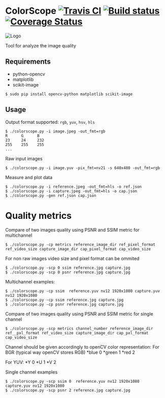 # ColorScope [![Travis CI](https://travis-ci.org/michalkielan/ColorScope.svg?branch=master)](https://travis-ci.org/michalkielan/ColorScope) [![Build status](https://ci.appveyor.com/api/projects/status/92q4lasei6qnrlkk/branch/master?svg=true)](https://ci.appveyor.com/project/michalkielan/colorscope/branch/master) [![Coverage Status](http://coveralls.io/repos/github/michalkielan/ColorScope/badge.svg?branch=master)](https://coveralls.io/github/michalkielan/ColorScope?branch=master)


![Logo](res/logo.png)

Tool for analyze the image quality

## Requirements
* python-opencv
* matplotlib
* scikit-image

```
$ sudo pip install opencv-python matplotlib scikit-image
```

## Usage
Output format supported: `rgb`, `yuv`, `hsv`, `hls`

```
$ ./colorscope.py -i image.jpeg -out_fmt=rgb
R      G      B
23     24     232
255    255    255
...
```

Raw input images
```
$ ./colorscope.py -i image.yuv -pix_fmt=nv21 -s 640x480 -out_fmt=rgb
```

Measure and plot data
```
$ ./colorscope.py -i reference.jpeg -out_fmt=hls -o ref.json
$ ./colorscope.py -i capture.jpeg -out_fmt=hls -o cap.json
$ ./colorscope.py -gen ref.json cap.json
```

# Quality metrics
Compare of two images quality using PSNR and SSIM metric for multichannel  
```
$ ./colorscope.py -cp metrics reference_image_dir ref_pixel_format ref_video_size capture_image_dir cap_pixel_format cap_video_size
```
For non raw images video size and pixel format can be ommited
```
$ ./colorscope.py -scp 0 ssim reference.jpg capture.jpg
$ ./colorscope.py -scp 0 psnr reference.jpg capture.jpg
```

Multichannel examples:
```
$ ./colorscope.py -cp ssim  reference.yuv nv12 1920x1080 capture.yuv nv12 1920x1080
$ ./colorscope.py -cp ssim reference.jpg capture.jpg
$ ./colorscope.py -cp psnr reference.jpg capture.jpg
```

Compare of two images quality using PSNR and SSIM metric for single channel
```
$ ./colorscope.py -scp metrics channel_number reference_image_dir ref__pxl_format ref_video_size capture_image_dir cap_pxl_format cap_video_size
```
Channel should be given accordingly to openCV color representation:
For BGR (typical way openCV stores RGB)
*blue 0
*green 1
*red 2

For YUV:
*Y 0
*U 1
*V 2

Single channel examples
```
$ ./colorscope.py -scp ssim 0  reference.yuv nv12 1920x1080 capture.yuv nv12 1920x1080
$ ./colorscope.py -scp psnr 2 reference.jpg capture.jpg
```

